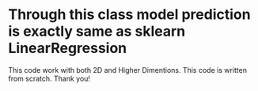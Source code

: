 # Through this class model prediction is exactly same as sklearn LinearRegression
This code work with both 2D and Higher Dimentions.
This code is written from scratch. 
Thank you!
